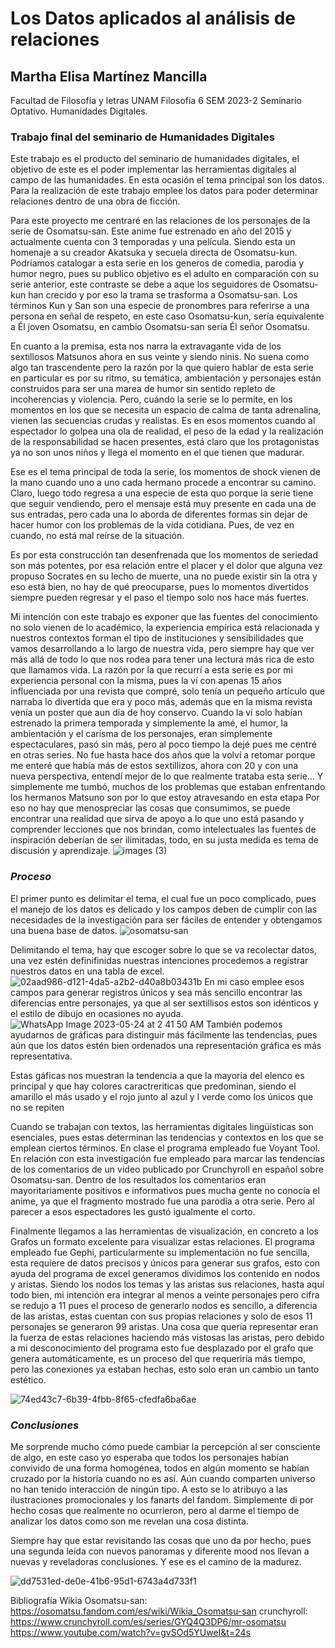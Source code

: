 # Los Datos aplicados al análisis de relaciones 
## Martha Elisa Martínez Mancilla 
Facultad de Filosofía y letras UNAM
Filosofía 6 SEM 2023-2
Seminario Optativo. Humanidades Digitales.

### Trabajo final del seminario de Humanidades Digitales 
Este trabajo es el producto del seminario de humanidades digitales, el objetivo de este es el poder implementar las herramientas digitales al campo de las humanidades. En esta ocasión el tema principal son los datos.
Para la realización de este trabajo emplee los datos para poder determinar relaciones dentro de una obra de ficción.

Para este proyecto me centraré en las relaciones de los personajes de la serie de Osomatsu-san. Este anime fue estrenado en año del 2015 y actualmente cuenta con 3 temporadas y una película. Siendo esta un homenaje a su creador Akatsuka y secuela directa de Osomatsu-kun.
Podríamos catalogar a esta serie en los generos de comedia, parodia y humor negro, pues su publico objetivo es el adulto en comparación con su serie anterior, este contraste se debe a aque los seguidores de Osomatsu-kun han crecido y por eso la trama se trasforma a  Osomatsu-san. Los términos Kun y San son una especie de pronombres para referirse a una persona en señal de respeto, en este caso Osomatsu-kun, sería equivalente a Él joven Osomatsu, en cambio Osomatsu-san sería Él señor Osomatsu.

En cuanto a la premisa, esta nos narra la extravagante vida de los sextillosos Matsunos ahora en sus veinte y siendo ninis. No suena como algo tan trascendente pero la razón por la que quiero hablar  de esta serie en particular es por su ritmo, su temática, ambientación y personajes están construidos para ser una marea de humor sin sentido repleto de incoherencias y violencia. Pero, cuándo la serie se lo permite, en los momentos en los que se necesita un espacio de calma de tanta adrenalina, vienen las secuencias crudas y realistas. Es en esos momentos cuando al espectador lo golpea una ola de realidad, el peso de la edad y la realización de la responsabilidad se hacen presentes, está claro que los protagonistas ya no son unos niños y llega el momento en el que tienen que madurar.	

Ese es el tema principal de toda la serie, los momentos de shock vienen de la mano cuando uno a uno cada hermano procede a encontrar su camino. Claro, luego todo regresa a una especie de esta quo porque la serie tiene que seguir vendiendo, pero el mensaje está muy presente en cada una de sus entradas, pero cada una lo aborda de diferentes formas sin dejar de hacer humor con los problemas de la vida cotidiana. Pues, de vez en cuando, no está  mal reírse de la situación.

Es por esta construcción tan desenfrenada que los momentos de seriedad son más potentes, por esa relación entre el placer y el dolor que alguna vez propuso Socrates en su lecho de muerte, una no puede existir sin la otra y eso está bien, no hay de qué preocuparse, pues lo momentos divertidos siempre pueden regresar y el paso el tiempo solo nos hace más fuertes.

Mi intención con este trabajo es exponer que las fuentes del conocimiento no solo vienen de lo académico, la experiencia empírica está relacionada y nuestros contextos forman el tipo de instituciones y sensibilidades que vamos desarrollando a lo largo de nuestra vida, pero siempre hay que ver más allá de todo lo que nos rodea para tener una lectura más rica de esto que llamamos vida.
La razón por la que recurrí a esta serie es por mi experiencia personal con la misma, pues la ví con apenas 15 años influenciada por una revista que compré, solo tenía un pequeño artículo que narraba lo divertida que era y poco más, además que en la misma revista venía un poster que aun día de hoy conservo. Cuando la ví solo habían estrenado la primera temporada y simplemente la amé, el humor, la ambientación y el carisma de los personajes, eran simplemente espectaculares, pasó sin más, pero al poco tiempo la dejé pues me centré en otras series. No fue hasta hace dos años que la volví a retomar porque me enteré que había más de estos sextillizos, ahora con 20 y con una nueva perspectiva, entendí mejor de lo que realmente trataba esta serie… Y simplemente me tumbó, muchos de los problemas que estaban enfrentando los hermanos Matsuno son por lo que estoy atravesando en esta etapa 
Por eso no hay que menospreciar las cosas que consumimos, se puede encontrar una realidad que sirva de apoyo a lo que uno está pasando y comprender lecciones que nos brindan, como intelectuales las fuentes de inspiración deberían de ser ilimitadas, todo, en su justa medida es tema de discusión y aprendizaje.
![images (3)](https://github.com/Martha021/Datos-/assets/94878064/71a98c99-02c2-4b52-9287-4579682508c0)

### *Proceso*

El primer punto es delimitar el tema, el cual fue un poco complicado, pues el manejo de los datos es delicado y los campos deben de cumplir con las necesidades de la investigación para ser fáciles de entender y obtengamos una buena base de datos.
![osomatsu-san](https://github.com/Martha021/Datos-/assets/94878064/349986fc-1612-43b7-9c53-66c2b68001f0)

Delimitando el tema, hay que escoger sobre lo que se va recolectar datos, una vez estén definifinidas nuestras intenciones procedemos a registrar nuestros datos en una tabla de excel.
![02aad986-d121-4da5-a2b2-d40a8b03431b](https://github.com/Martha021/Datos-/assets/94878064/d1254708-f5d0-43e9-93c5-9861ea141e8d)
En mi caso emplee esos campos para generar registros únicos y sea más sencillo encontrar las diferencias entre personajes, ya que al ser sextillisos estos son idénticos y el estilo de dibujo en ocasiones no ayuda.
![WhatsApp Image 2023-05-24 at 2 41 50 AM](https://github.com/Martha021/Datos-/assets/94878064/a51af2bb-bc04-4af5-b577-1ff6f4af1cdf)
También podemos ayudarnos de gráficas para distinguir más fácilmente las tendencias, pues aún que los datos estén bien ordenados una representación gráfica es más representativa.

Estas gáficas nos muestran la tendencia a que la mayoria del elenco es principal y que hay colores caractreriticas que predominan, siendo el amarillo el más usado y el rojo junto al azul y l verde como los únicos que no se repiten

Cuando se trabajan con textos, las herramientas digitales lingüísticas son esenciales, pues estas determinan las tendencias y contextos en los que se emplean ciertos términos. En clase el programa empleado fue Voyant Tool. En relación con esta investigación fue empleado para marcar las tendencias de los comentarios de un video publicado por Crunchyroll en español sobre Osomatsu-san. Dentro de los resultados los comentarios eran mayoritariamente positivos e informativos pues mucha gente no conocía el anime, ya que el fragmento mostrado fue una parodia a otra serie. Pero al parecer a esos espectadores les gustó igualmente el corto.

Finalmente llegamos a las herramientas de visualización, en concreto a los Grafos un formato excelente para visualizar estas relaciones.
El programa empleado fue Gephi, particularmente su implementación no fue sencilla, esta requiere de datos precisos y únicos para generar sus grafos, esto con ayuda del programa de excel generamos dividimos los contenido en nodos y aristas. Siendo los nodos los temas y las aristas sus relaciones, hasta aquí todo bien, mi intención era integrar al menos a veinte personajes pero cifra se redujo a 11 pues el proceso de generarlo nodos es sencillo, a diferencia de las aristas, estas cuentan con sus propias relaciones y solo de esos 11 personajes se generaron 99 aristas. 
Una cosa que quería representar eran la fuerza de estas relaciones haciendo más vistosas las aristas, pero debido a mi desconocimiento del programa esto fue desplazado por el grafo que genera automáticamente, es un proceso del que requeriría más tiempo, pero las conexiones ya estaban hechas, esto solo eran un cambio un tanto estético. 

![74ed43c7-6b39-4fbb-8f65-cfedfa6ba6ae](https://github.com/Martha021/Datos-/assets/94878064/f0d3743f-8eae-40a9-a75e-d04fd45ae541)

### *Conclusiones*

Me sorprende mucho cómo puede cambiar la percepción al ser consciente de algo, en este caso yo esperaba que todos los personajes habían convivido de una forma homogénea, todos en algún momento se habían cruzado por la historia cuando no es así. Aún cuando comparten universo no han tenido interacción de ningún tipo. A esto se lo atribuyo a las ilustraciones promocionales y  los fanarts del fandom.
Simplemente di por hecho cosas que realmente no ocurrieron, pero al darme el tiempo de analizar los datos como son me revelan una cosa distinta.

Siempre hay que estar revisitando las cosas que uno da por hecho, pues una segunda leída con nuevos panoramas y diferente mood nos llevan a nuevas y reveladoras conclusiones.
Y ese es el camino de la madurez.

![dd7531ed-de0e-41b6-95d1-6743a4d733f1](https://github.com/Martha021/Datos-/assets/94878064/a844bdcb-d43c-4a98-803e-a2af9bcfcc88)

Bibliografía 
Wikia Osomatsu-san: https://osomatsu.fandom.com/es/wiki/Wikia_Osomatsu-san
crunchyroll: https://www.crunchyroll.com/es/series/GYQ4Q3DP6/mr-osomatsu
https://www.youtube.com/watch?v=gvSOd5YUweI&t=24s
